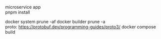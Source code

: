 microservice app  
pnpm install  

docker system prune -af
docker builder prune -a  
proto: https://protobuf.dev/programming-guides/proto3/
docker compose build 

